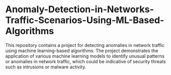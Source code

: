 # Anomaly-Detection-in-Networks-Traffic-Scenarios-Using-ML-Based-Algorithms
This repository contains a project for detecting anomalies in network traffic using machine learning-based algorithms. The project demonstrates the application of various machine learning models to identify unusual patterns or anomalies in network traffic, which could be indicative of security threats such as intrusions or malware activity.
